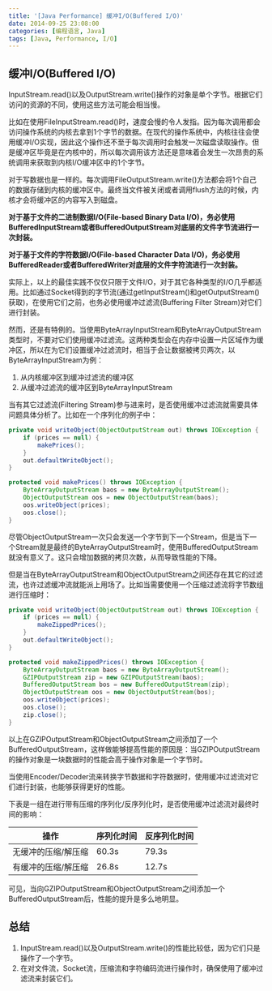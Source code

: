```yaml
---
title: '[Java Performance] 缓冲I/O(Buffered I/O)'
date: 2014-09-25 23:08:00
categories: [编程语言, Java]
tags: [Java, Performance, I/O]
---
```


## 缓冲I/O(Buffered I/O)

InputStream.read()以及OutputStream.write()操作的对象是单个字节。根据它们访问的资源的不同，使用这些方法可能会相当慢。

比如在使用FileInputStream.read()时，速度会慢的令人发指。因为每次调用都会访问操作系统的内核去拿到1个字节的数据。在现代的操作系统中，内核往往会使用缓冲I/O实现，因此这个操作还不至于每次调用时会触发一次磁盘读取操作。但是缓冲区毕竟是在内核中的，所以每次调用该方法还是意味着会发生一次昂贵的系统调用来获取到内核I/O缓冲区中的1个字节。

对于写数据也是一样的。每次调用FileOutputStream.write()方法都会将1个自己的数据存储到内核的缓冲区中。最终当文件被关闭或者调用flush方法的时候，内核才会将缓冲区的内容写入到磁盘。

<!-- More -->

**对于基于文件的二进制数据I/O(File-based Binary Data I/O)，务必使用BufferedInputStream或者BufferedOutputStream对底层的文件字节流进行一次封装。**

**对于基于文件的字符数据I/O(File-based Character Data I/O)，务必使用BufferedReader或者BufferedWriter对底层的文件字符流进行一次封装。**

实际上，以上的最佳实践不仅仅只限于文件I/O，对于其它各种类型的I/O几乎都适用。比如通过Socket得到的字节流(通过getInputStream()和getOutputStream()获取)，在使用它们之前，也务必使用缓冲过滤流(Buffering Filter Stream)对它们进行封装。

然而，还是有特例的。当使用ByteArrayInputStream和ByteArrayOutputStream类型时，不要对它们使用缓冲过滤流。这两种类型会在内存中设置一片区域作为缓冲区，所以在为它们设置缓冲过滤流时，相当于会让数据被拷贝两次，以ByteArrayInputStream为例：

1. 从内核缓冲区到缓冲过滤流的缓冲区
2. 从缓冲过滤流的缓冲区到ByteArrayInputStream

当有其它过滤流(Filtering Stream)参与进来时，是否使用缓冲过滤流就需要具体问题具体分析了。比如在一个序列化的例子中：

```java
private void writeObject(ObjectOutputStream out) throws IOException {
    if (prices == null) {
        makePrices();
    }
    out.defaultWriteObject();
}

protected void makePrices() throws IOException {
    ByteArrayOutputStream baos = new ByteArrayOutputStream();
    ObjectOutputStream oos = new ObjectOutputStream(baos);
    oos.writeObject(prices);
    oos.close();
}
```

尽管ObjectOutputStream一次只会发送一个字节到下一个Stream，但是当下一个Stream就是最终的ByteArrayOutputStream时，使用BufferedOutputStream就没有意义了。这只会增加数据的拷贝次数，从而导致性能的下降。

但是当在ByteArrayOutputStream和ObjectOutputStream之间还存在其它的过滤流，也许过滤缓冲流就能派上用场了。比如当需要使用一个压缩过滤流将字节数组进行压缩时：

```java
private void writeObject(ObjectOutputStream out) throws IOException {
    if (prices == null) {
        makeZippedPrices();
    }
    out.defaultWriteObject();
}

protected void makeZippedPrices() throws IOException {
    ByteArrayOutputStream baos = new ByteArrayOutputStream();
    GZIPOutputStream zip = new GZIPOutputStream(baos);
    BufferedOutputStream bos = new BufferedOutputStream(zip);
    ObjectOutputStream oos = new ObjectOutputStream(bos);
    oos.writeObject(prices);
    oos.close();
    zip.close();
}
```

以上在GZIPOutputStream和ObjectOutputStream之间添加了一个BufferedOutputStream，这样做能够提高性能的原因是：当GZIPOutputStream的操作对象是一块数据时的性能会高于操作对象是一个字节时。

当使用Encoder/Decoder流来转换字节数据和字符数据时，使用缓冲过滤流对它们进行封装，也能够获得更好的性能。

下表是一组在进行带有压缩的序列化/反序列化时，是否使用缓冲过滤流对最终时间的影响：

| 操作	| 	序列化时间	| 反序列化时间 |
| --- | --- | --- |
|无缓冲的压缩/解压缩	|60.3s|	79.3s|
|有缓冲的压缩/解压缩	|26.8s|	12.7s|

可见，当向GZIPOutputStream和ObjectOutputStream之间添加一个BufferedOutputStream后，性能的提升是多么地明显。

## 总结

1. InputStream.read()以及OutputStream.write()的性能比较低，因为它们只是操作了一个字节。
2. 在对文件流，Socket流，压缩流和字符编码流进行操作时，确保使用了缓冲过滤流来封装它们。


